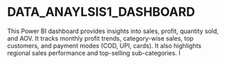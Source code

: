 # DATA_ANAYLSIS1_DASHBOARD
This Power BI dashboard provides insights into sales, profit, quantity sold, and AOV. It tracks monthly profit trends, category-wise sales, top customers, and payment modes (COD, UPI, cards). It also highlights regional sales performance and top-selling sub-categories. I
